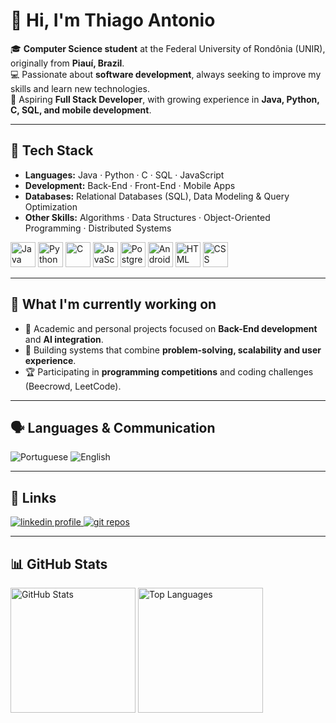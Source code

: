 # 👋 Hi, I'm Thiago Antonio  

🎓 **Computer Science student** at the Federal University of Rondônia (UNIR), originally from **Piauí, Brazil**.  
💻 Passionate about **software development**, always seeking to improve my skills and learn new technologies.  
🚀 Aspiring **Full Stack Developer**, with growing experience in **Java, Python, C, SQL, and mobile development**.  

---

## 🔧 Tech Stack  

- **Languages:** Java · Python · C · SQL · JavaScript  
- **Development:** Back-End · Front-End · Mobile Apps  
- **Databases:** Relational Databases (SQL), Data Modeling & Query Optimization  
- **Other Skills:** Algorithms · Data Structures · Object-Oriented Programming · Distributed Systems  

<p align="left">
   <img alt="Java" title="Java" width="40px" src="https://cdn.jsdelivr.net/gh/devicons/devicon@latest/icons/java/java-original.svg"/>
   <img alt="Python" title="Python" width="40px" src="https://cdn.jsdelivr.net/gh/devicons/devicon@latest/icons/python/python-original.svg"/>
   <img alt="C" title="C" width="40px" src="https://cdn.jsdelivr.net/gh/devicons/devicon@latest/icons/c/c-original.svg"/>
   <img alt="JavaScript" title="JavaScript" width="40px" src="https://cdn.jsdelivr.net/gh/devicons/devicon@latest/icons/javascript/javascript-original.svg"/>
   <img alt="PostgreSQL" title="PostgreSQL" width="40px" src="https://cdn.jsdelivr.net/gh/devicons/devicon@latest/icons/postgresql/postgresql-original.svg"/>
   <img alt="AndroidStudio" title="Android Studio" width="40px" src="https://cdn.jsdelivr.net/gh/devicons/devicon@latest/icons/androidstudio/androidstudio-original.svg"/>
   <img alt="HTML" title="HTML" width="40px" src="https://cdn.jsdelivr.net/gh/devicons/devicon@latest/icons/html5/html5-original.svg"/>
   <img alt="CSS" title="CSS" width="40px" src="https://cdn.jsdelivr.net/gh/devicons/devicon@latest/icons/css3/css3-original.svg"/>
</p>

---

## 🌱 What I'm currently working on  

- 📘 Academic and personal projects focused on **Back-End development** and **AI integration**.  
- 🤖 Building systems that combine **problem-solving, scalability and user experience**.  
- 🏆 Participating in **programming competitions** and coding challenges (Beecrowd, LeetCode).  

---

## 🗣️ Languages & Communication  
<p align="left">
   <img 
      alt="Portuguese" 
      title="Fluent in Portuguese" 
      src="https://custom-icon-badges.demolab.com/badge/-Portuguese%20(Brazil)-009440?style=for-the-badge&logo=google-translate&logoColor=FFFF00&labelColor=009440"
   />
   <img 
      alt="English" 
      title="Intermediate and Learning English" 
      src="https://custom-icon-badges.demolab.com/badge/-English%20(Intermediate%20&%20Learning)-blue?style=for-the-badge&logo=google-translate&logoColor=red&labelColor=blue"
   />
</p>

---

## 📌 Links  
<p align="left">
   <a href="https://www.linkedin.com/in/thiago-nascimento-916290328/?original_referer=">
      <img 
         alt="linkedin profile" 
         title="Visit my LinkedIn" 
         src="https://custom-icon-badges.demolab.com/badge/-LinkedIn-blue?logo=linkedin&logoColor=white&style=for-the-badge&labelColor=0e76a8"
      />
   </a> 
   <a href="https://github.com/ThiagoACNascimento?tab=repositories">
      <img 
         alt="git repos" 
         title="Visit my repositories" 
         src="https://custom-icon-badges.demolab.com/badge/-My%20Repos-993399?style=for-the-badge&logoColor=white&logo=repo"
      />
   </a>
</p>  

---

## 📊 GitHub Stats  
<p align="left">
   <img 
      alt="GitHub Stats"
      height="200"
      src="https://github-readme-stats.vercel.app/api?username=ThiagoACNascimento&show_icons=true&title_color=bb86fc&text_color=e0b0ff&icon_color=9d4edd&bg_color=1e1e1e" 
   />
   <img 
      alt="Top Languages"
      height="200"
      src="https://github-readme-stats.vercel.app/api/top-langs/?username=ThiagoACNascimento&layout=compact&custom_title=Technologies&title_color=bb86fc&text_color=e0b0ff&icon_color=9d4edd&bg_color=1e1e1e" 
   /> 
</p>
